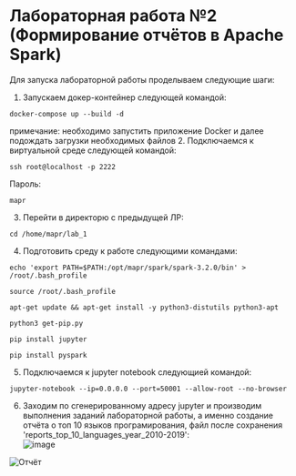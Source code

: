 
# Лабораторная работа №2 (Формирование отчётов в Apache Spark)
Для запуска лабораторной работы проделываем следующие шаги:
1. Запускаем докер-контейнер следующей командой:
```
docker-compose up --build -d
```
примечание: необходимо запустить приложение Docker и далее подождать загрузки необходимых файлов
2. Подключаемся к виртуальной среде следующей командой:
```
ssh root@localhost -p 2222
```
Пароль:
```
mapr
```
3. Перейти в директорю с предыдущей ЛР:
```
cd /home/mapr/lab_1
```
4. Подготовить среду к работе следующими командами:
```
echo 'export PATH=$PATH:/opt/mapr/spark/spark-3.2.0/bin' > /root/.bash_profile
```
```
source /root/.bash_profile
```
```
apt-get update && apt-get install -y python3-distutils python3-apt
```
```
python3 get-pip.py
```
```
pip install jupyter
```
```
pip install pyspark
```
5. Подключаемся к jupyter notebook следующией командой:
```
jupyter-notebook --ip=0.0.0.0 --port=50001 --allow-root --no-browser
```
6. Заходим по сгенерированному адресу jupyter и производим выполнения заданий лабораторной работы, а именно создание отчёта о топ 10 языков програмирования, файл после сохранения</br>
'reports_top_10_languages_year_2010-2019': </br>
![image](https://user-images.githubusercontent.com/83270014/209577584-4f92e092-a0b6-41d9-a258-d34dd3939fcb.png)

![Отчёт](https://user-images.githubusercontent.com/83270014/209574072-fee7d3c0-4398-425e-98d9-3f24d43a70fd.png)


